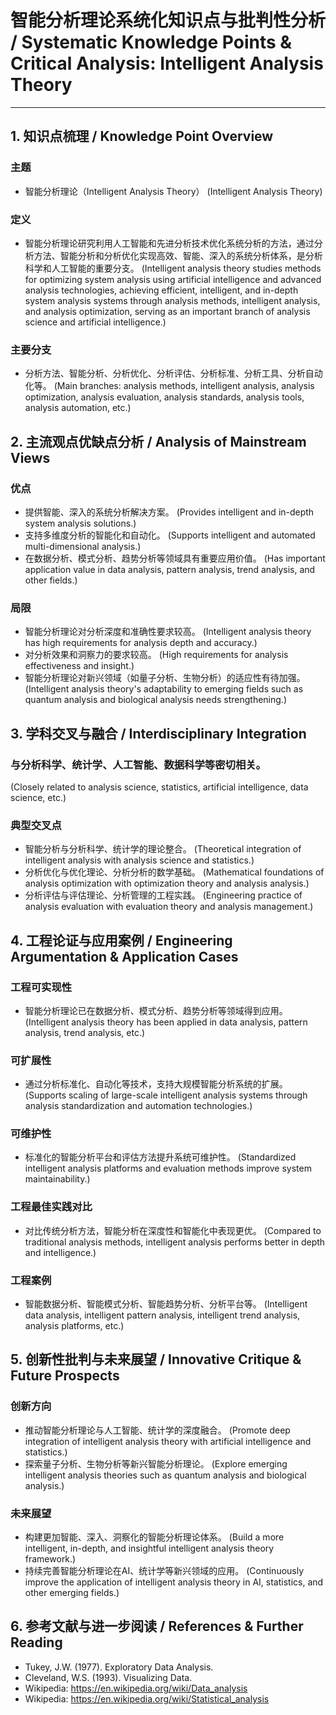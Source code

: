 # 智能分析理论系统化知识点与批判性分析 / Systematic Knowledge Points & Critical Analysis: Intelligent Analysis Theory

---

## 1. 知识点梳理 / Knowledge Point Overview

### 主题
- 智能分析理论（Intelligent Analysis Theory）
  (Intelligent Analysis Theory)

### 定义
- 智能分析理论研究利用人工智能和先进分析技术优化系统分析的方法，通过分析方法、智能分析和分析优化实现高效、智能、深入的系统分析体系，是分析科学和人工智能的重要分支。
  (Intelligent analysis theory studies methods for optimizing system analysis using artificial intelligence and advanced analysis technologies, achieving efficient, intelligent, and in-depth system analysis systems through analysis methods, intelligent analysis, and analysis optimization, serving as an important branch of analysis science and artificial intelligence.)

### 主要分支
- 分析方法、智能分析、分析优化、分析评估、分析标准、分析工具、分析自动化等。
  (Main branches: analysis methods, intelligent analysis, analysis optimization, analysis evaluation, analysis standards, analysis tools, analysis automation, etc.)

## 2. 主流观点优缺点分析 / Analysis of Mainstream Views

### 优点
- 提供智能、深入的系统分析解决方案。
  (Provides intelligent and in-depth system analysis solutions.)
- 支持多维度分析的智能化和自动化。
  (Supports intelligent and automated multi-dimensional analysis.)
- 在数据分析、模式分析、趋势分析等领域具有重要应用价值。
  (Has important application value in data analysis, pattern analysis, trend analysis, and other fields.)

### 局限
- 智能分析理论对分析深度和准确性要求较高。
  (Intelligent analysis theory has high requirements for analysis depth and accuracy.)
- 对分析效果和洞察力的要求较高。
  (High requirements for analysis effectiveness and insight.)
- 智能分析理论对新兴领域（如量子分析、生物分析）的适应性有待加强。
  (Intelligent analysis theory's adaptability to emerging fields such as quantum analysis and biological analysis needs strengthening.)

## 3. 学科交叉与融合 / Interdisciplinary Integration

### 与分析科学、统计学、人工智能、数据科学等密切相关。
  (Closely related to analysis science, statistics, artificial intelligence, data science, etc.)

### 典型交叉点
- 智能分析与分析科学、统计学的理论整合。
  (Theoretical integration of intelligent analysis with analysis science and statistics.)
- 分析优化与优化理论、分析分析的数学基础。
  (Mathematical foundations of analysis optimization with optimization theory and analysis analysis.)
- 分析评估与评估理论、分析管理的工程实践。
  (Engineering practice of analysis evaluation with evaluation theory and analysis management.)

## 4. 工程论证与应用案例 / Engineering Argumentation & Application Cases

### 工程可实现性
- 智能分析理论已在数据分析、模式分析、趋势分析等领域得到应用。
  (Intelligent analysis theory has been applied in data analysis, pattern analysis, trend analysis, etc.)

### 可扩展性
- 通过分析标准化、自动化等技术，支持大规模智能分析系统的扩展。
  (Supports scaling of large-scale intelligent analysis systems through analysis standardization and automation technologies.)

### 可维护性
- 标准化的智能分析平台和评估方法提升系统可维护性。
  (Standardized intelligent analysis platforms and evaluation methods improve system maintainability.)

### 工程最佳实践对比
- 对比传统分析方法，智能分析在深度性和智能化中表现更优。
  (Compared to traditional analysis methods, intelligent analysis performs better in depth and intelligence.)

### 工程案例
- 智能数据分析、智能模式分析、智能趋势分析、分析平台等。
  (Intelligent data analysis, intelligent pattern analysis, intelligent trend analysis, analysis platforms, etc.)

## 5. 创新性批判与未来展望 / Innovative Critique & Future Prospects

### 创新方向
- 推动智能分析理论与人工智能、统计学的深度融合。
  (Promote deep integration of intelligent analysis theory with artificial intelligence and statistics.)
- 探索量子分析、生物分析等新兴智能分析理论。
  (Explore emerging intelligent analysis theories such as quantum analysis and biological analysis.)

### 未来展望
- 构建更加智能、深入、洞察化的智能分析理论体系。
  (Build a more intelligent, in-depth, and insightful intelligent analysis theory framework.)
- 持续完善智能分析理论在AI、统计学等新兴领域的应用。
  (Continuously improve the application of intelligent analysis theory in AI, statistics, and other emerging fields.)

## 6. 参考文献与进一步阅读 / References & Further Reading

- Tukey, J.W. (1977). Exploratory Data Analysis.
- Cleveland, W.S. (1993). Visualizing Data.
- Wikipedia: <https://en.wikipedia.org/wiki/Data_analysis>
- Wikipedia: <https://en.wikipedia.org/wiki/Statistical_analysis> 